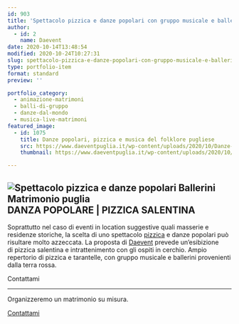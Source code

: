 ```yaml
---
id: 903
title: 'Spettacolo pizzica e danze popolari con gruppo musicale e ballerini'
author:
  - id: 2
    name: Daevent
date: 2020-10-14T13:48:54
modified: 2020-10-24T10:27:31
slug: spettacolo-pizzica-e-danze-popolari-con-gruppo-musicale-e-ballerini
type: portfolio-item
format: standard
preview: ''

portfolio_category:
  - animazione-matrimoni
  - balli-di-gruppo
  - danze-dal-mondo
  - musica-live-matrimoni
featured_image: 
  - id: 1075
    title: Danze popolari, pizzica e musica del folklore pugliese
    src: https://www.daeventpuglia.it/wp-content/uploads/2020/10/Danze-popolari-pizzica-e-musica-del-folklore-pugliese-300x112.jpg
    thumbnail: https://www.daeventpuglia.it/wp-content/uploads/2020/10/Danze-popolari-pizzica-e-musica-del-folklore-pugliese-150x150.jpg

---
```


![Spettacolo pizzica e danze popolari Ballerini Matrimonio puglia](https://www.daeventpuglia.it/wp-content/uploads/2020/08/pizzica.jpg)DANZA POPOLARE | PIZZICA SALENTINA
-------------------------------------------------------------------------------------------------------------------------------------------------------------------------

Soprattutto nel caso di eventi in location suggestive quali masserie e residenze storiche, la scelta di uno spettacolo [pizzica](https://it.wikipedia.org/wiki/Pizzica) e danze popolari può risultare molto azzeccata. La proposta di [Daevent](https://www.daeventpuglia.it) prevede un’esibizione di pizzica salentina e intrattenimento con gli ospiti in cerchio. Ampio repertorio di pizzica e tarantelle, con gruppo musicale e ballerini provenienti dalla terra rossa.

Contattami


--------------

Organizzeremo un matrimonio su misura.

[Contattami](http://www.daeventpuglia.it/index.php/contatti/)
